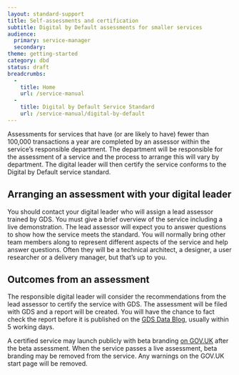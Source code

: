 ```yaml
---
layout: standard-support
title: Self-assessments and certification
subtitle: Digital by Default assessments for smaller services
audience:
  primary: service-manager
  secondary:
theme: getting-started
category: dbd
status: draft
breadcrumbs:
  -
    title: Home
    url: /service-manual
  -
    title: Digital by Default Service Standard
    url: /service-manual/digital-by-default
---
```


Assessments for services that have (or are likely to have) fewer than 100,000 transactions a year are completed by an assessor within the service’s responsible department. The department will be responsible for the assessment of a service and the process to arrange this will vary by department. The digital leader will then certify the service conforms to the Digital by Default service standard.

## Arranging an assessment with your digital leader

You should contact your digital leader who will assign a lead assessor trained by GDS. You must give a brief overview of the service including a live demonstration. The lead assessor will expect you to answer questions to show how the service meets the standard. You will normally bring other team members along to represent different aspects of the service and help answer questions. Often they will be a technical architect, a designer, a user researcher or a delivery manager, but that’s up to you.

## Outcomes from an assessment

The responsible digital leader will consider the recommendations from the lead assessor to certify the service with GDS. The assessment will be filed with GDS and a report will be created. You will have the chance to fact check the report before it is published on the [GDS Data Blog](https://gdsdata.blog.gov.uk/all-service-assessments-and-self-certification/), usually within 5 working days.

A certified service may launch publicly with beta branding [on GOV.UK](/service-manual/domain-names/setting-up.html) after the beta assessment. When the service passes a live assessment, beta branding may be removed from the service. Any warnings on the GOV.UK start page will be removed.
